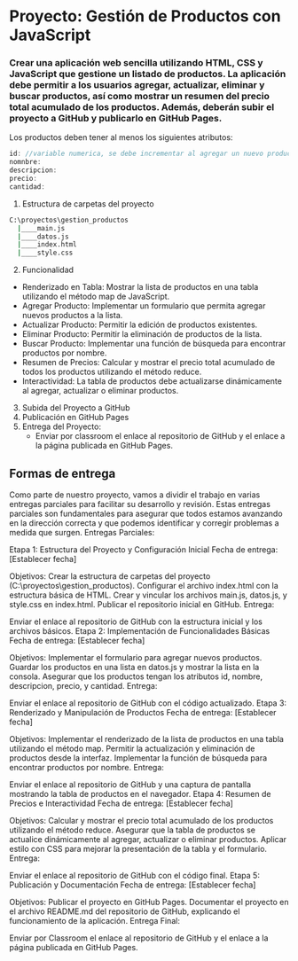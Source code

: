 #  Proyecto: Gestión de Productos con JavaScript
### Crear una aplicación web sencilla utilizando HTML, CSS y JavaScript que gestione un listado de productos. La aplicación debe permitir a los usuarios agregar, actualizar, eliminar y buscar productos, así como mostrar un resumen del precio total acumulado de los productos. Además, deberán subir el proyecto a GitHub y publicarlo en GitHub Pages.
Los productos deben tener al menos los siguientes atributos:
```js
id: //variable numerica, se debe incrementar al agregar un nuevo producto
nomnbre:
descripcion:
precio:
cantidad:
```
1. Estructura de carpetas del proyecto
```sh
C:\proyectos\gestion_productos
  |____main.js
  |____datos.js
  |____index.html
  |____style.css
```
2. Funcionalidad
* Renderizado en Tabla: Mostrar la lista de productos en una tabla utilizando el método map de JavaScript.
* Agregar Producto: Implementar un formulario que permita agregar nuevos productos a la lista.
* Actualizar Producto: Permitir la edición de productos existentes.
* Eliminar Producto: Permitir la eliminación de productos de la lista.
* Buscar Producto: Implementar una función de búsqueda para encontrar productos por nombre.
* Resumen de Precios: Calcular y mostrar el precio total acumulado de todos los productos utilizando el método reduce.
* Interactividad: La tabla de productos debe actualizarse dinámicamente al agregar, actualizar o eliminar productos.
3. Subida del Proyecto a GitHub
4. Publicación en GitHub Pages
5. Entrega del Proyecto:
   * Enviar por classroom el enlace al repositorio de GitHub y el enlace a la página publicada en GitHub Pages.

## Formas de entrega
Como parte de nuestro proyecto, vamos a dividir el trabajo en varias entregas parciales para facilitar su desarrollo y revisión. Estas entregas parciales son fundamentales para asegurar que todos estamos avanzando en la dirección correcta y que podemos identificar y corregir problemas a medida que surgen.
Entregas Parciales:

Etapa 1: Estructura del Proyecto y Configuración Inicial
Fecha de entrega: [Establecer fecha]

Objetivos:
Crear la estructura de carpetas del proyecto (C:\proyectos\gestion_productos).
Configurar el archivo index.html con la estructura básica de HTML.
Crear y vincular los archivos main.js, datos.js, y style.css en index.html.
Publicar el repositorio inicial en GitHub.
Entrega:

Enviar el enlace al repositorio de GitHub con la estructura inicial y los archivos básicos.
Etapa 2: Implementación de Funcionalidades Básicas
Fecha de entrega: [Establecer fecha]

Objetivos:
Implementar el formulario para agregar nuevos productos.
Guardar los productos en una lista en datos.js y mostrar la lista en la consola.
Asegurar que los productos tengan los atributos id, nombre, descripcion, precio, y cantidad.
Entrega:

Enviar el enlace al repositorio de GitHub con el código actualizado.
Etapa 3: Renderizado y Manipulación de Productos
Fecha de entrega: [Establecer fecha]

Objetivos:
Implementar el renderizado de la lista de productos en una tabla utilizando el método map.
Permitir la actualización y eliminación de productos desde la interfaz.
Implementar la función de búsqueda para encontrar productos por nombre.
Entrega:

Enviar el enlace al repositorio de GitHub y una captura de pantalla mostrando la tabla de productos en el navegador.
Etapa 4: Resumen de Precios e Interactividad
Fecha de entrega: [Establecer fecha]

Objetivos:
Calcular y mostrar el precio total acumulado de los productos utilizando el método reduce.
Asegurar que la tabla de productos se actualice dinámicamente al agregar, actualizar o eliminar productos.
Aplicar estilo con CSS para mejorar la presentación de la tabla y el formulario.
Entrega:

Enviar el enlace al repositorio de GitHub con el código final.
Etapa 5: Publicación y Documentación
Fecha de entrega: [Establecer fecha]

Objetivos:
Publicar el proyecto en GitHub Pages.
Documentar el proyecto en el archivo README.md del repositorio de GitHub, explicando el funcionamiento de la aplicación.
Entrega Final:

Enviar por Classroom el enlace al repositorio de GitHub y el enlace a la página publicada en GitHub Pages.

